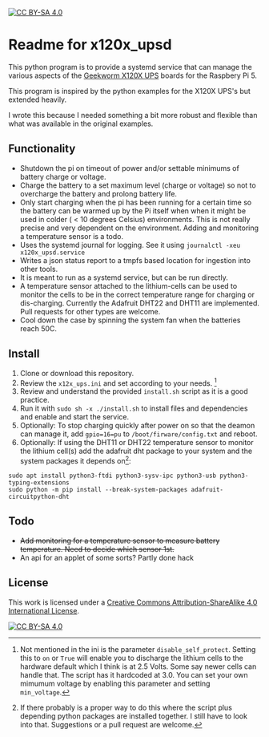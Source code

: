 [![CC BY-SA 4.0][cc-by-sa-shield]][cc-by-sa]

# Readme for x120x_upsd
This python program is to provide a systemd service that can manage the various aspects of the [Geekworm X120X UPS](https://geekworm.com/collections/ups-hat/Raspberry-Pi+Raspberry-Pi-5) boards for the Raspbery Pi 5.

This program is inspired by the python examples for the X120X UPS's but extended heavily.

I wrote this because I needed something a bit more robust and flexible than what was available in the original examples.

## Functionality
- Shutdown the pi on timeout of power and/or settable minimums of battery charge or voltage.
- Charge the battery to a set maximum level (charge or voltage) so not to overcharge the battery and prolong battery life.
- Only start charging when the pi has been running for a certain time so the battery can be warmed up by the Pi itself when when it might be used in colder ( < 10 degrees Celsius) environments. This is not really precise and very dependent on the environment. Adding and monitoring a temperature sensor is a todo.
- Uses the systemd journal for logging. See it using `journalctl -xeu x120x_upsd.service`
- Writes a json status report to a tmpfs based location for ingestion into other tools.
- It is meant to run as a systemd service, but can be run directly.
- A temperature sensor attached to the lithium-cells can be used to monitor the cells to be in the correct temperature range for charging or dis-charging. Currently the Adafruit DHT22 and DHT11 are implemented. Pull requests for other types are welcome.
- Cool down the case by spinning the system fan when the batteries reach 50C.

## Install
1. Clone or download this repository.
2. Review the `x12x_ups.ini` and set according to your needs. [^1]
3. Review and understand the provided `install.sh` script as it is a good practice. 
4. Run it with `sudo sh -x ./install.sh` to install files and dependencies and enable and start the service.
5. Optionally: To stop charging quickly after power on so that the deamon can manage it, add `gpio=16=pu` to `/boot/firware/config.txt` and reboot.
6. Optionally: If using the DHT11 or DHT22 temperature sensor to monitor the lithium cell(s) add the adafruit dht package to your system and the system packages it depends on[^2]:
```
sudo apt install python3-ftdi python3-sysv-ipc python3-usb python3-typing-extensions
sudo python -m pip install --break-system-packages adafruit-circuitpython-dht
```

## Todo
- ~~Add monitoring for a temperature sensor to measure battery temperature. Need to decide which sensor 1st.~~
- An api for an applet of some sorts? Partly done hack

## License
This work is licensed under a
[Creative Commons Attribution-ShareAlike 4.0 International License][cc-by-sa].

[![CC BY-SA 4.0][cc-by-sa-image]][cc-by-sa]

[cc-by-sa]: http://creativecommons.org/licenses/by-sa/4.0/
[cc-by-sa-image]: https://licensebuttons.net/l/by-sa/4.0/88x31.png
[cc-by-sa-shield]: https://img.shields.io/badge/License-CC%20BY--SA%204.0-lightgrey.svg

[^1]: Not mentioned in the ini is the parameter `disable_self_protect`. Setting this to `on` or `True` will enable you to discharge the lithium cells to the hardware default which I think is at 2.5 Volts. Some say newer cells can handle that. The script has it hardcoded at 3.0. You can set your own mimumum voltage by enabling this parameter and setting `min_voltage`.

[^2]: If there probably is a proper way to do this where the script plus depending python packages are installed together. I still have to look into that. Suggestions or a pull request are welcome.
